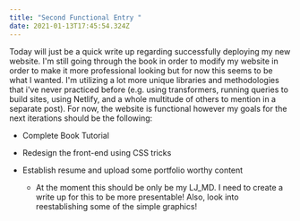 ```yaml
---
title: "Second Functional Entry "
date: 2021-01-13T17:45:54.324Z
---
```

Today will just be a quick write up regarding successfully deploying my new website. I'm still going through the book in order to modify my website in order to make it more professional looking but for now this seems to be what I wanted. I'm utilizing a lot more unique libraries and methodologies that i've never practiced before (e.g. using transformers, running queries to build sites, using Netlify, and a whole multitude of others to mention in a separate post). For now, the website is functional however my goals for the next iterations should be the following: 

* Complete Book Tutorial
* Redesign the front-end using CSS tricks
* Establish resume and upload some portfolio worthy content 

  * At the moment this should be only be my LJ_MD. I need to create a write up for this to be more presentable! Also, look into reestablishing some of the simple graphics!